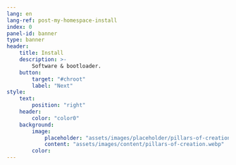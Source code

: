 ```yaml
---
lang: en
lang-ref: post-my-homespace-install
index: 0
panel-id: banner
type: banner
header:
    title: Install
    description: >-
        Software & bootloader.
    button:
        target: "#chroot"
        label: "Next"
style:
    text:
        position: "right"
    header:
        color: "color0"
    background:
        image:
            placeholder: "assets/images/placeholder/pillars-of-creation.webp"
            content: "assets/images/content/pillars-of-creation.webp"
        color:
---
```

